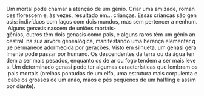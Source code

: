 Um mortal pode chamar a atenção de um gênio. Criar uma amizade, romances florescem e, às vezes, resultado em... crianças. Essas crianças são genasis: indivíduos com laços com dois mundos, mas sem pertencer a nenhum. Alguns genasis nascem de uniões mortais-gênios, outros têm dois genasis como pais, e alguns raros têm um gênio ancestral  na sua árvore genealógica, manifestando uma herança elementar que permanece adormecida por gerações. Visto em silhueta, um genasi geralmente pode passar por humano. Os descendentes da terra ou da água tendem a ser mais pesados, enquanto os de ar ou fogo tendem a ser mais leves. Um determinado genasi pode ter algumas características que lembram os pais mortais (orelhas pontudas de um elfo, uma estrutura mais corpulenta e cabelos grossos de um anão, mãos e pés pequenos de um halfling e assim por diante).
